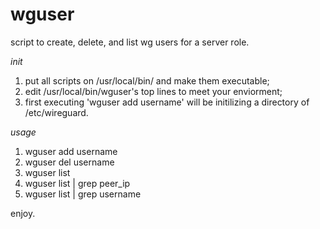 # wguser
script to create, delete, and list wg users for a server role.

*init*
1. put all scripts on /usr/local/bin/ and make them executable;
2. edit /usr/local/bin/wguser's top lines to meet your enviorment;
3. first executing 'wguser add username' will be initilizing a directory of /etc/wireguard.

*usage*
1. wguser add username
2. wguser del username
3. wguser list
4. wguser list | grep peer_ip
5. wguser list | grep username

enjoy.
